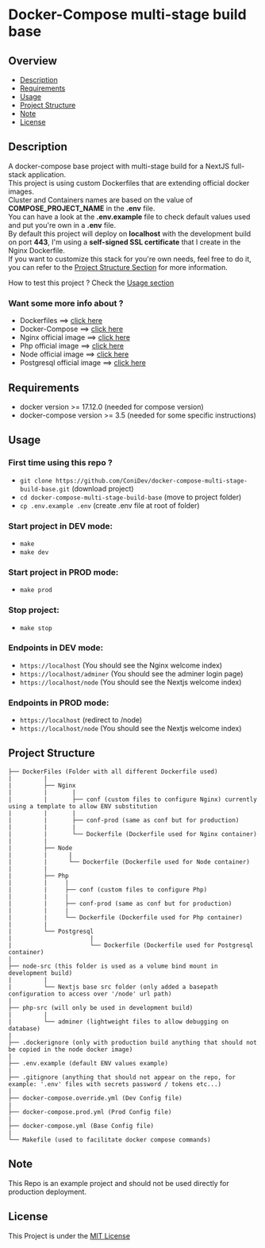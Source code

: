 # Docker-Compose multi-stage build base

## Overview
- [Description](#description)
- [Requirements](#requirements)
- [Usage](#usage)
- [Project Structure](#project-structure)
- [Note](#note)
- [License](#license)

## Description
A docker-compose base project with multi-stage build for a NextJS full-stack application.</br>
This project is using custom Dockerfiles that are extending official docker images.</br>
Cluster and Containers names are based on the value of <strong>COMPOSE_PROJECT_NAME</strong> in the <strong>.env</strong> file.</br>
You can have a look at the <strong>.env.example</strong> file to check default values used and put you're own in a <strong>.env</strong> file.</br>
By default this project will deploy on <strong>localhost</strong> with the development build on port <strong>443</strong>, I'm using a <strong>self-signed SSL certificate</strong> that I create in the Nginx Dockerfile.</br>
If you want to customize this stack for you're own needs, feel free to do it, you can refer to the [Project Structure Section](#project-structure) for more information.

How to test this project ? Check the [Usage section](#usage)

### Want some more info about ?
- Dockerfiles ==> [click here](https://docs.docker.com/engine/reference/builder/)
- Docker-Compose ==> [click here](https://docs.docker.com/compose/)
- Nginx official image ==> [click here](https://hub.docker.com/_/nginx)
- Php official image ==> [click here](https://hub.docker.com/_/php)
- Node official image ==> [click here](https://hub.docker.com/_/node)
- Postgresql official image ==> [click here](https://hub.docker.com/_/postgres)

## Requirements
- docker version >= 17.12.0 (needed for compose version)
- docker-compose version >= 3.5 (needed for some specific instructions)

## Usage
### First time using this repo ?
- ```git clone https://github.com/ConiDev/docker-compose-multi-stage-build-base.git``` (download project)
- ```cd docker-compose-multi-stage-build-base``` (move to project folder)
- ```cp .env.example .env``` (create .env file at root of folder)

### Start project in DEV mode:
- ```make```
- ```make dev```

### Start project in PROD mode:
- ```make prod```

### Stop project:
- ```make stop```

### Endpoints in DEV mode:
- ```https://localhost```   (You should see the Nginx welcome index)
- ```https://localhost/adminer``` (You should see the adminer login page)
- ```https://localhost/node``` (You should see the Nextjs welcome index)

### Endpoints in PROD mode:
- ```https://localhost```   (redirect to /node)
- ```https://localhost/node``` (You should see the Nextjs welcome index)

## Project Structure
```
├── DockerFiles (Folder with all different Dockerfile used)
|         |
|         ├── Nginx
|         |       |
|         |       ├── conf (custom files to configure Nginx) currently using a template to allow ENV substitution
|         |       |
|         |       ├── conf-prod (same as conf but for production)
|         |       |
|         |       └── Dockerfile (Dockerfile used for Nginx container)
|         |
|         ├── Node
|         |      |
|         |      └── Dockerfile (Dockerfile used for Node container)
|         |
|         ├── Php
|         |     |
|         |     ├── conf (custom files to configure Php)
|         |     |
|         |     ├── conf-prod (same as conf but for production)
|         |     |
|         |     └── Dockerfile (Dockerfile used for Php container)
|         |
|         └── Postgresql
|                      |
|                      └── Dockerfile (Dockerfile used for Postgresql container)
|
├── node-src (this folder is used as a volume bind mount in development build)
|         |
|         └── Nextjs base src folder (only added a basepath configuration to access over '/node' url path)
|
├── php-src (will only be used in development build)
|         |
|         └── adminer (lightweight files to allow debugging on database)
|
├── .dockerignore (only with production build anything that should not be copied in the node docker image)
|
├── .env.example (default ENV values example)
|
├── .gitignore (anything that should not appear on the repo, for example: '.env' files with secrets password / tokens etc...)
|
├── docker-compose.override.yml (Dev Config file)
|
├── docker-compose.prod.yml (Prod Config file)
|
├── docker-compose.yml (Base Config file)
|
└── Makefile (used to facilitate docker compose commands)
```

## Note
This Repo is an example project and should not be used directly for production deployment.

## License
This Project is under the [MIT License](/LICENSE)
